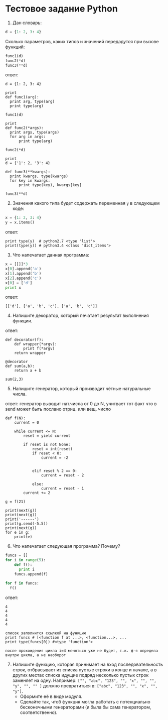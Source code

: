 # Тестовое задание Python

1. Дан словарь:
  ```python
  d = {1: 2, 3: 4}
  ```
  Сколько параметров, каких типов и значений передадутся при вызове функций:
  ```python
  func1(d)
  func2(*d)
  func3(**d)
  ```
  
  ответ:
  ```
 d = {1: 2, 3: 4}

print
def func1(arg):
	print arg, type(arg)
	print type(arg)

func1(d)

print
def func2(*args):
	print args, type(args)
	for arg in args:
		print type(arg)
    
func2(*d)

print
d = {'1': 2, '3': 4}

def func3(**kwargs):
	print kwargs, type(kwargs)
	for key in kwargs:
		print type(key), kwargs[key]

func3(**d)
```

2. Значения какого типа будет содержать переменная `y` в следующем коде:
  ```python
  x = {1: 2, 3: 4}
  y = x.items()
  ```
  
  ответ:
  ```
  print type(y)  # python2.7 <type 'list'>
  print(type(y)) # python3.4 <class 'dict_items'>
  ```


3. Что напечатает данная программа:
  ```python
  x = [[]]*3
  x[0].append('a')
  x[1].append('b')
  x[2].append('c')
  x[0] = ['d']
  print x
  ```
  
  ответ:
  ```
  [['d'], ['a', 'b', 'c'], ['a', 'b', 'c']]
  ```


4. Напишите декоратор, который печатает результат выполнения функции.

ответ:
```
def decorator(f):
    def wrapper(*argv):
        print f(*argv)
    return wrapper
    
@decorator
def sum(a,b):
	return a + b

sum(2,3)
```

5. Напишите генератор, который производит чётные натуральные числа.

ответ:
генератор выводит нат.числа от 0 до N, учитвает тот факт что в send может быть послано отриц. или вещ. число

```
def f(N):
    current = 0
    
    while current <= N:
        reset = yield current

        if reset is not None:
            reset = int(reset)
            if reset < 0:
                current = -2


            elif reset % 2 == 0:
                current = reset - 2
                            
            else:
                current = reset - 1
        current += 2
        
g = f(21)

print(next(g))
print(next(g))
print('------')
print(g.send(-5.5))
print(next(g))
for e in g:
    print(e)
```

6. Что напечатает следующая программа? Почему?
  ```python
  funcs = []
  for i in range(5):
      def f():
        print i
      funcs.append(f)

  for f in funcs:
    f()
  ```
    
  ответ:
  ```
  4
  4
  4
  4
  4
  
  список заполнится ссылкой на функцию
  print funcs # [<function f at ...>, <function...>, ...
  print type(funcs[0]) #<type 'function'>
  
  после прохождения цикла i=4 меняться уже не будет, т.к. ф-я определа внутри цикла, а не наоборот
  ```

7. Напишите функцию, которая принимает на вход последовательность строк,
  отбрасывает из списка пустые строки в конце и начале, а в других местах списка
  идущие подряд несколько пустых строк заменяет на одну. Например:
  `["", "abc", "123", "", "x", "", "", "y", "", "" ]` должно превратиться в:
  `["abc", "123", "", "x", "", "y"]`.
    * Оформите её в виде модуля.
    * Сделайте так, чтоб функция могла работать с потенциально бесконечными
      генераторами (и была бы сама генератором, соответственно).
